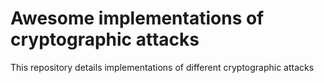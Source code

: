 # Awesome implementations of cryptographic attacks
This repository details implementations of different cryptographic attacks
